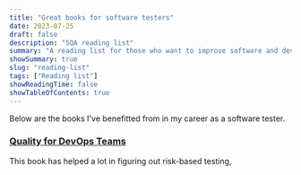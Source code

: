 ```yaml
---
title: "Great books for software testers"
date: 2023-07-25
draft: false
description: "SQA reading list"
summary: "A reading list for those who want to improve software and development processes."
showSummary: true
slug: "reading-list"
tags: ["Reading list"]
showReadingTime: false
showTableOfContents: true
---
```


Below are the books I've benefitted from in my career as a software tester.

### [Quality for DevOps Teams](https://www.tmap.net/book/quality-devops-teams)

This book has helped a lot in figuring out risk-based testing,
